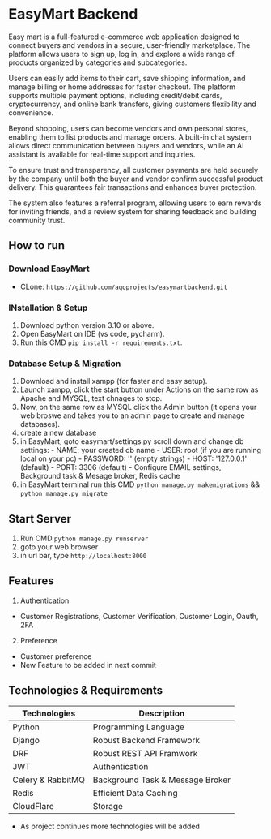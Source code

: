 # EasyMart Backend 

Easy mart is a full-featured e-commerce web application designed to connect buyers and vendors in a secure, user-friendly marketplace. The platform allows users to sign up, log in, and explore a wide range of products organized by categories and subcategories.

Users can easily add items to their cart, save shipping information, and manage billing or home addresses for faster checkout. The platform supports multiple payment options, including credit/debit cards, cryptocurrency, and online bank transfers, giving customers flexibility and convenience.

Beyond shopping, users can become vendors and own personal stores, enabling them to list products and manage orders. A built-in chat system allows direct communication between buyers and vendors, while an AI assistant is available for real-time support and inquiries.

To ensure trust and transparency, all customer payments are held securely by the company until both the buyer and vendor confirm successful product delivery. This guarantees fair transactions and enhances buyer protection.

The system also features a referral program, allowing users to earn rewards for inviting friends, and a review system for sharing feedback and building community trust.


## How to run

  ### Download EasyMart  
  - CLone: `https://github.com/aqoprojects/easymartbackend.git`

  ### INstallation & Setup
  1. Download python version 3.10 or above.
  2. Open EasyMart on IDE (vs code, pycharm).
  3.  Run this CMD `pip install -r requirements.txt`.

  ### Database Setup & Migration
  1. Download and install xampp (for faster and easy setup).
  2. Launch xampp, click the start button under Actions on the same row as Apache and MYSQL, text chnages to stop.
  3. Now, on the same row as MYSQL click the Admin button (it opens your web broswe and takes you to an admin page to create and manage databases).
  4. create a new database
  5. in EasyMart, goto easymart/settings.py scroll down and change db settings:
    - NAME: your created db name
    - USER: root (if you are running local on your pc)
    - PASSWORD: '' (empty strings)
    - HOST: '127.0.0.1' (default)
    - PORT: 3306 (default)
    - Configure EMAIL settings, Background task & Mesage broker, Redis cache
  6. in EasyMart terminal run this CMD `python manage.py makemigrations` && `python manage.py migrate`


  ## Start Server

  1. Run CMD `python manage.py runserver`
  2. goto your web browser
  2. in url bar, type `http://localhost:8000`


## Features
1. Authentication 
  - Customer Registrations, Customer Verification, Customer Login, Oauth, 2FA
2. Preference
  - Customer preference 
- New Feature to be added in next commit 

## Technologies & Requirements

| Technologies | Description |
|--------------|-------------|
| Python       | Programming Language |
| Django       | Robust Backend Framework |
| DRF          | Robust REST API Framwork |
| JWT          | Authentication |
| Celery & RabbitMQ | Background Task & Message Broker |
| Redis        | Efficient Data Caching |
| CloudFlare   | Storage |    

- As project continues more technologies will be added

